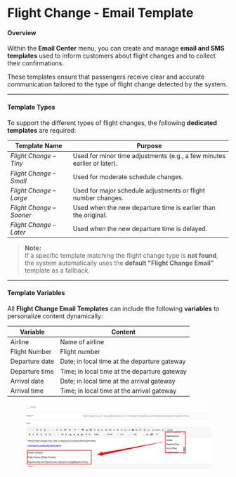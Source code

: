 # Flight Change - Email Template

#### **Overview**

Within the **Email Center** menu, you can create and manage **email and SMS templates** used to inform customers about flight changes and to collect their confirmations.

These templates ensure that passengers receive clear and accurate communication tailored to the type of flight change detected by the system.

***

#### **Template Types**

To support the different types of flight changes, the following **dedicated templates** are required:

| **Template Name**        | **Purpose**                                                             |
| ------------------------ | ----------------------------------------------------------------------- |
| _Flight Change – Tiny_   | Used for minor time adjustments (e.g., a few minutes earlier or later). |
| _Flight Change – Small_  | Used for moderate schedule changes.                                     |
| _Flight Change – Large_  | Used for major schedule adjustments or flight number changes.           |
| _Flight Change – Sooner_ | Used when the new departure time is earlier than the original.          |
| _Flight Change – Later_  | Used when the new departure time is delayed.                            |

> **Note:**\
> If a specific template matching the flight change type is **not found**, the system automatically uses the **default "Flight Change Email"** template as a fallback.

***

#### **Template Variables**

All **Flight Change Email Templates** can include the following **variables** to personalize content dynamically:

| Variable       | Content                                      |
| -------------- | -------------------------------------------- |
| Airline        | Name of airline                              |
| Flight Number  | Flight number                                |
| Departure date | Date; in local time at the departure gateway |
| Departure time | Time; in local time at the departure gateway |
| Arrival date   | Date; in local time at the arrival gateway   |
| Arrival time   | Time; in local time at the arrival gateway   |

<figure><img src="../.gitbook/assets/image (3) (1) (1) (1) (1) (1) (1) (1) (1) (1) (1) (1) (1) (1) (1) (1) (1) (1) (1) (1) (1) (1) (1) (1) (1).png" alt=""><figcaption></figcaption></figure>
